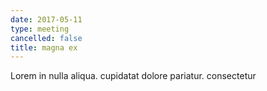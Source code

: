 ```yaml
---
date: 2017-05-11
type: meeting
cancelled: false
title: magna ex
---
```

Lorem in nulla aliqua. cupidatat dolore pariatur. consectetur